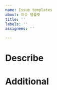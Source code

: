 ```yaml
---
name: Issue templates
about: 이슈 템플릿
title: ''
labels: ''
assignees: ''

---
```


# Describe

# Additional
